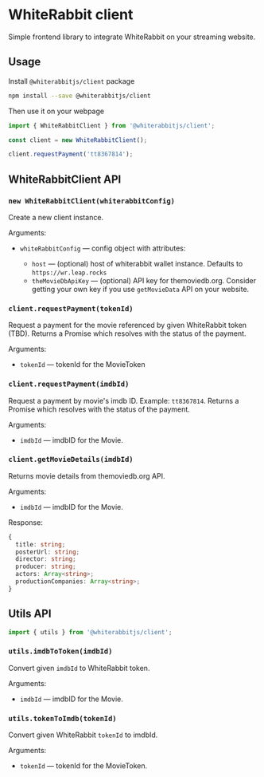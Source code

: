 # WhiteRabbit client

Simple frontend library to integrate WhiteRabbit on your streaming website.

## Usage

Install `@whiterabbitjs/client` package

```sh
npm install --save @whiterabbitjs/client
```

Then use it on your webpage

```js
import { WhiteRabbitClient } from '@whiterabbitjs/client';

const client = new WhiteRabbitClient();

client.requestPayment('tt8367814');
```

## WhiteRabbitClient API

### `new WhiteRabbitClient(whiterabbitConfig)`

Create a new client instance.

Arguments:

* `whiteRabbitConfig` — config object with attributes:

  * `host` — (optional) host of whiterabbit wallet instance. Defaults to `https://wr.leap.rocks`
  * `theMovieDbApiKey` — (optional) API key for themoviedb.org. Consider getting your own key if you use `getMovieData` API on your website.

### `client.requestPayment(tokenId)`

Request a payment for the movie referenced by given WhiteRabbit token (TBD). Returns a Promise which resolves with the status of the payment.

Arguments:

* `tokenId` — tokenId for the MovieToken

### `client.requestPayment(imdbId)`

Request a payment by movie's imdb ID. Example: `tt8367814`. Returns a Promise which resolves with the status of the payment.

Arguments:

* `imdbId` — imdbID for the Movie.

### `client.getMovieDetails(imdbId)`

Returns movie details from themoviedb.org API.

Arguments:

* `imdbId` — imdbID for the Movie.

Response:

```ts
{
  title: string;
  posterUrl: string;
  director: string;
  producer: string;
  actors: Array<string>;
  productionCompanies: Array<string>;
}
```

## Utils API

```js
import { utils } from '@whiterabbitjs/client';
```

### `utils.imdbToToken(imdbId)`

Convert given `imdbId` to WhiteRabbit token.

Arguments:

* `imdbId` — imdbID for the Movie.

### `utils.tokenToImdb(tokenId)`

Convert given WhiteRabbit `tokenId` to imdbId.

Arguments:

* `tokenId` — tokenId for the MovieToken.
